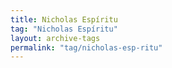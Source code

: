 ```yaml
---
title: Nicholas Espíritu
tag: "Nicholas Espíritu"
layout: archive-tags
permalink: "tag/nicholas-esp-ritu"
---
```

